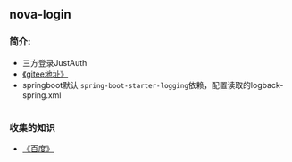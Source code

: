 ## nova-login
### 简介:
* 三方登录JustAuth
* [《gitee地址》](https://gitee.com/yadong.zhang/JustAuth)
* springboot默认 `spring-boot-starter-logging`依赖，配置读取的logback-spring.xml
~~~xml

~~~

### 收集的知识
* [《百度》](https://www.baidu.com)

